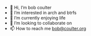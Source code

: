 - 👋 Hi, I’m bob coulter
- 👀 I’m interested in arch and btrfs
- 🌱 I’m currently enjoying life
- 💞️ I’m looking to collaborate on 
- 📫 How to reach me bob@coulter.org

<!---
bobcoulter/bobcoulter is a ✨ special ✨ repository because its `README.md` (this file) appears on your GitHub profile.
You can click the Preview link to take a look at your changes.
--->
